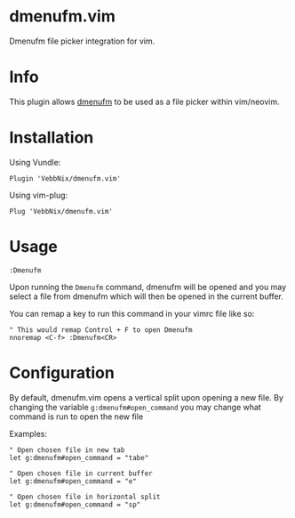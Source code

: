 # dmenufm.vim

Dmenufm file picker integration for vim.

# Info
This plugin allows [dmenufm](https://github.com/huijunchen9260/dmenufm) to be used as a file picker within vim/neovim.

# Installation

Using Vundle:

```vim
Plugin 'VebbNix/dmenufm.vim'
```
Using vim-plug:

```
Plug 'VebbNix/dmenufm.vim'
```

# Usage

```vim
:Dmenufm
```
Upon running the `Dmenufm` command, dmenufm will be opened and you may select a file from dmenufm which will then be opened in the current buffer.

You can remap a key to run this command in your vimrc file like so:

```vim
" This would remap Control + F to open Dmenufm
nnoremap <C-f> :Dmenufm<CR>
```

# Configuration

By default, dmenufm.vim opens a vertical split upon opening a new file. By changing the variable `g:dmenufm#open_command` you may change what command is run to open the new file

Examples:
```vim
" Open chosen file in new tab
let g:dmenufm#open_command = "tabe"

" Open chosen file in current buffer
let g:dmenufm#open_command = "e"

" Open chosen file in horizontal split
let g:dmenufm#open_command = "sp"
```
